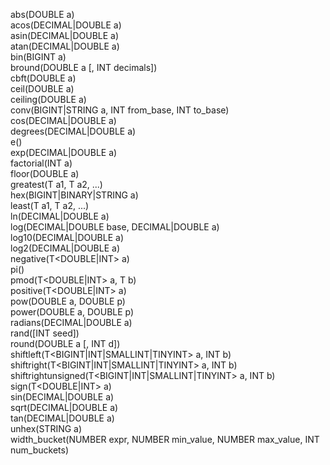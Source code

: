 abs(DOUBLE a)  
acos(DECIMAL|DOUBLE a)  
asin(DECIMAL|DOUBLE a)  
atan(DECIMAL|DOUBLE a)  
bin(BIGINT a)  
bround(DOUBLE a [, INT decimals])  
cbft(DOUBLE a)  
ceil(DOUBLE a)  
ceiling(DOUBLE a)  
conv(BIGINT|STRING a, INT from_base, INT to_base)  
cos(DECIMAL|DOUBLE a)  
degrees(DECIMAL|DOUBLE a)  
e()  
exp(DECIMAL|DOUBLE a)  
factorial(INT a)  
floor(DOUBLE a)  
greatest(T a1, T a2, ...)  
hex(BIGINT|BINARY|STRING a)  
least(T a1, T a2, ...)  
ln(DECIMAL|DOUBLE a)  
log(DECIMAL|DOUBLE base, DECIMAL|DOUBLE a)  
log10(DECIMAL|DOUBLE a)  
log2(DECIMAL|DOUBLE a)  
negative(T<DOUBLE|INT> a)  
pi()  
pmod(T<DOUBLE|INT> a, T b)  
positive(T<DOUBLE|INT> a)  
pow(DOUBLE a, DOUBLE p)  
power(DOUBLE a, DOUBLE p)  
radians(DECIMAL|DOUBLE a)  
rand([INT seed])  
round(DOUBLE a [, INT d])  
shiftleft(T<BIGINT|INT|SMALLINT|TINYINT> a, INT b)  
shiftright(T<BIGINT|INT|SMALLINT|TINYINT> a, INT b)  
shiftrightunsigned(T<BIGINT|INT|SMALLINT|TINYINT> a, INT b)  
sign(T<DOUBLE|INT> a)  
sin(DECIMAL|DOUBLE a)  
sqrt(DECIMAL|DOUBLE a)  
tan(DECIMAL|DOUBLE a)  
unhex(STRING a)  
width_bucket(NUMBER expr, NUMBER min_value, NUMBER max_value, INT num_buckets)  
